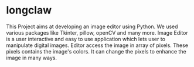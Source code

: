 # longclaw
This Project aims at developing an image editor using Python. We used various packages like Tkinter, pillow, openCV and many more. Image Editor is a user interactive and easy to use application which lets user to manipulate digital images. Editor access the image in array of pixels. These pixels contains the image's colors. It can change the pixels to enhance the image in many ways.
